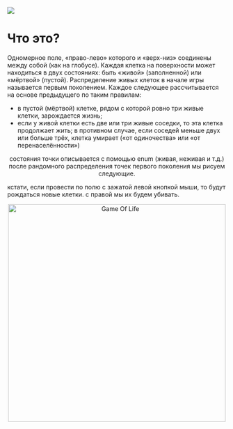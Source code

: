 
<p align="center">
	
![](https://sun9-47.userapi.com/c857720/v857720273/221376/psNUjOoLEWI.jpg)

</p>

# Что это?

Одномерное поле, «право-лево» которого и «верх-низ» соединены между собой (как на глобусе).
Каждая клетка на поверхности может находиться в двух состояниях: быть «живой» (заполненной) или «мёртвой» (пустой).
Распределение живых клеток в начале игры называется первым поколением. 
Каждое следующее рассчитывается на основе предыдущего по таким правилам:
- в пустой (мёртвой) клетке, рядом с которой ровно три живые клетки, зарождается жизнь;
- если у живой клетки есть две или три живые соседки, то эта клетка продолжает жить; в противном случае, если соседей меньше двух или больше трёх, клетка умирает («от одиночества» или «от перенаселённости»)
<p align="center">
состояния точки описывается с помощью enum (живая, неживая и т.д.)
после рандомного распределения точек первого поколения мы рисуем следующие.
</p>
кстати, если провести по полю с зажатой левой кнопкой мыши, то будут рождаться новые клетки. с правой мы их будем убивать.


<p align="center">
  <a>
      <img src="https://psv4.userapi.com/c856216/u406800279/docs/d3/b03d35028bc6/i.gif?extra=DIYSTbg9AG10AYW-PH1PtFyjgqZ_P36M05noNVAE6XK0Ic2y_IcPJOz_YQcQb9FUA_7aUqKxpQ4a8ozdGnaWQkdY-Dbh7nmE7KL_wO1UbaEqoOeD7kYtKr-a_AcQQNwlgp72DM8xxf_iMBcgMjBWuNI" alt="Game Of Life" width="500">
	  </a>
</p>


